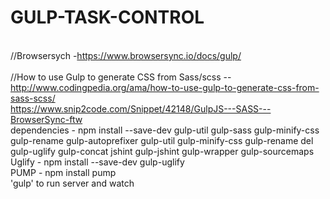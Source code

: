 # GULP-TASK-CONTROL
<br>//Browsersych -https://www.browsersync.io/docs/gulp/
<br><br>//How to use Gulp to generate CSS from Sass/scss -- http://www.codingpedia.org/ama/how-to-use-gulp-to-generate-css-from-sass-scss/
<br>https://www.snip2code.com/Snippet/42148/GulpJS---SASS---BrowserSync-ftw
<br> dependencies -  npm install --save-dev gulp-util  gulp-sass  gulp-minify-css gulp-rename  gulp-autoprefixer gulp-util gulp-minify-css gulp-rename del gulp-uglify gulp-concat jshint gulp-jshint gulp-wrapper gulp-sourcemaps
<br> Uglify - npm install --save-dev gulp-uglify
<br> PUMP - npm install pump
<br> 'gulp' to run server and watch

